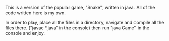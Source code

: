 This is a version of the popular game, "Snake", written in java. All of the code written here is my own.

In order to play, place all the files in a directory, navigate and compile all the files there. ("javac *.java" in the console)
then run "java Game" in the console and enjoy.
